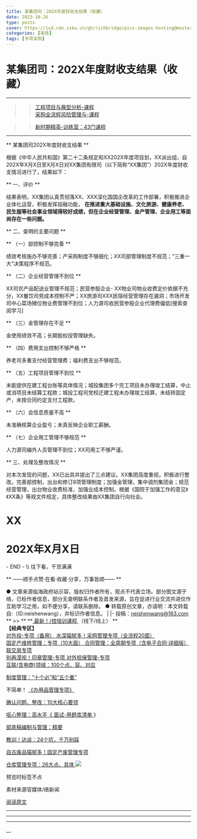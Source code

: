```yaml
---
title: ​某集团司：202X年度财收支结果（收藏）
date: 2023-10-26
type: posts
cover: https://jsd.cdn.zzko.cn/gh/richbridge/picx-images-hosting@master/thumbnail/技.jpg
categories: [审技]
tags: [专项采购]
---
```


#  ​某集团司：202X年度财收支结果（收藏）

[  ](javascript:void\(0\);)

__ _ _ _ _

>> [ 工程项目与典型分析-课程
](http://mp.weixin.qq.com/s?__biz=MzIxMTM3ODE1OQ==&mid=2247511957&idx=5&sn=ef607b779d5b7ff3e9809fce9e00f1f9&chksm=9754a515a0232c03160aaf9cc5044569717532fa02b27df2958b90fc2807af2965870bb76fad&scene=21#wechat_redirect)  
>> [ 采购全流程风险管理与-课程
](http://mp.weixin.qq.com/s?__biz=MzIxMTM3ODE1OQ==&mid=2247511939&idx=5&sn=b59a75a6f9c25f111e5492cdc450bdea&chksm=9754a503a0232c154d04240f3951e2596114def40d2e1b07461e72afa96e794a583ba6493a3f&scene=21#wechat_redirect)  

>> [ 新时期精英-训练营：43门课程
](http://mp.weixin.qq.com/s?__biz=MzIxMTM3ODE1OQ==&mid=2247511963&idx=2&sn=849d3d7dde085230ca8f0246f34e0f48&chksm=9754a51ba0232c0dbf85534c272759adafc5371768c688553f6854c003c7b165d8b5015f18b1&scene=21#wechat_redirect)

* * *

** 某集团司202X年度财收支结果  **

根据《中华人民共和国》第二十二条规定和XX202X年度项目划，XX派出组，自202X年X月X日至X月X日对XX集团有限司（以下简称“XX集团”）202X年度财收支情况进行了，结果如下：

** 一、评价  **

结果表明，XX集团认真贯彻落XX、XXX深化国国企改革的工作部署，积极推进企业体化运营，积极发挥投融功能，
**在推进重大基础设施、文化旅游、健康养老、民生服等社会事业领域得较好成绩，但在企业经营管理、金产管理、企业用工等面尚存在一些问题。**

** 二、查明的主要问题  **

** （一）部控制不够完善  **

绩效考核施办不够完善；产采购制度不够细化；XX司部管理制度不规范；“三重一大”决策程序不规范。

** （二）企业经营管理不到位  **

XX司农产品配送业管理不规范；民营参股企业-
XX物业司物业收费定价依据不充分，XX餐饮司劳成本控制不严；XX旅游司XXX民宿经营管理存在漏洞；市场开发司中心菜场摊位物业费管理不到位；人力源司收民营参股企业代理费偏低[搜索查阅学习]

** （三）金管理存在不足  **

金使用绩效不高；长期股权投管理缺失。

** （四）费用支出控制不够严格  **

养老司多重支付经营管理费；福利费支出不够规范。

** （五）工程项目管理不到位  **

未能提供在建工程台账等具体情况；城投集团多个完工项目未办理竣工结算，中止或消项目未结算工程款；城投工程司党校迁建工程未办理竣工结算，未结转固定产，未按合同约定支付工程款。

** （六）会信息质量不高  **

未准确核算企业盈亏；未真反映企业职工薪酬。

** （七）企业用工管理不够规范  **

人力源司编外人员管理不到位；XX司用工不够严谨。

** 三、处理及整改情况  **

对本次发现的问题，XX已出具并提出了三点建议。XX集团高度重视，积极进行整改。完善部控制，出台和修订8项管理制度；加强金管理，集中调剂集团金；规范经营管理，出台物业收费标准，加强业成本控制。根据《国院于加强工作的意见》《XX条》等规文件规定，具体整改结果由XX集团自行向社会。

#  XX

#  202X年X月X日

\- END - \\\ 往下看，干货满满

** ——顺手点赞·在看·收藏·分享，万事皆顺——  **

●
文章来源临海政府站示容，版权归作者所有，观点不代表立场。部分图文源于络，已标作者信息，部分无查明联系作者及首发来源，旨在促进行业交流共进仅作互助学习之用，如不便分享，请联系删除。
● 转载原创文章，亦请明：本文转载自:（ID:neishenwang），并标识作者信息。 | |-
投稿：neishenwang@163.com  ** >> ** **[ 最新！/控培训课程
](http://mp.weixin.qq.com/s?__biz=MzIxMTM3ODE1OQ==&mid=2247510759&idx=1&sn=20cab0c1b2d3d386c552ef7dfe7b0a94&chksm=9754a067a02329710887bc4c18fa43487618579b80e3ce7e6bb8a07d9a480f462a7a7456573f&scene=21#wechat_redirect)
（线下/线上） **  
**【经典专区】**  
[ 对外投-专项（备用）
](http://mp.weixin.qq.com/s?__biz=MzIxMTM3ODE1OQ==&mid=2247507501&idx=1&sn=957eba1bc8b78a9e0e8e99709bf1e608&chksm=9754d4ada0235dbb16aca709de3741458013c8a368889f19928da917c05281a796ccc384978b&scene=21#wechat_redirect)
[ 水深猫腻多！采购管理专项（全流程20面）
](http://mp.weixin.qq.com/s?__biz=MzIxMTM3ODE1OQ==&mid=2247511916&idx=1&sn=54671d1cb744b71dc2a58067e74b4f83&chksm=9754a5eca0232cfac6d5c7bfec8b84858371184f65598009f752382a248dedce94dd7a68b304&scene=21#wechat_redirect)  
[ 固定产维修管理：专项（10大面）
](http://mp.weixin.qq.com/s?__biz=MzIxMTM3ODE1OQ==&mid=2247511323&idx=1&sn=4a690dcd693ba693aec92b97bc6d09e3&chksm=9754a79ba0232e8dfaf611ad451d69b4619efc5e07269f5dc67f536791f4e3086522d1cb3f46&scene=21#wechat_redirect)
[ 合同管理：全周期专项（含电子合同·详细版）
](http://mp.weixin.qq.com/s?__biz=MzIxMTM3ODE1OQ==&mid=2247511399&idx=1&sn=b0c7be7f298b9a5fc7547ac63680faf2&chksm=9754a7e7a0232ef1ec285ce429e7c9f0d3e74625c931c0be56f63084f826ae2cbb469987aeef&scene=21#wechat_redirect)  
[ 联交易专项
](http://mp.weixin.qq.com/s?__biz=MzIxMTM3ODE1OQ==&mid=2247508469&idx=2&sn=cd40e6c2a20fdad6bfd62fc97c3591a9&chksm=9754ab75a0232263a3e46f978ad3f1f507460bba8a0c2f5ce0fae3a0e973e0f690a1c55d100e&scene=21#wechat_redirect)  
[ 别再漠视！印章管理-专项
](http://mp.weixin.qq.com/s?__biz=MzIxMTM3ODE1OQ==&mid=2247507924&idx=1&sn=5aa3028f90b865663ef34b6002a7121c&chksm=9754d554a0235c429e5e2d3752f71193209aa007ee57f2966facface0b8642d87b7d47acaf8e&scene=21#wechat_redirect)
[ 对外担保管理-专项
](http://mp.weixin.qq.com/s?__biz=MzIxMTM3ODE1OQ==&mid=2247508115&idx=2&sn=26ca29cee8507e601f2c6daa2332d78e&chksm=9754aa13a0232305ba1c36dbbd6ee20ab380db6ce50fdc0b376b1c4223de4ce3b3a2fdefebd2&scene=21#wechat_redirect)  
[ 互联(含电商)领域：100个点、容、对应
](http://mp.weixin.qq.com/s?__biz=MzIxMTM3ODE1OQ==&mid=2247506458&idx=1&sn=d83c71344a6a052e677cc2cb56acab50&chksm=9754d09aa023598c2424f061bd1a1d91ffdba8d0ca8492ff33845d4f77098182e9f058c9dc6c&scene=21#wechat_redirect)

[ 制度管理：“十个必”和“五个重”
](http://mp.weixin.qq.com/s?__biz=MzIxMTM3ODE1OQ==&mid=2247503600&idx=1&sn=8181ca22c6d4018a07a6cef9797bca63&chksm=9754c470a0234d66ab286ffc77a796df6c0b0f8eb9943c991d994672a9c60a85dea0d839c376&scene=21#wechat_redirect)

不简单！ [ 《办用品管理专项》
](http://mp.weixin.qq.com/s?__biz=MzIxMTM3ODE1OQ==&mid=2247505501&idx=1&sn=e0bb3ef5c2f8018299ae59fde6be8c76&chksm=9754dcdda02355cb81b079ade61713c5350a2bdec20d99ac7132683a98a3f48a937fcc33cada&scene=21#wechat_redirect)

[ 确认问题、整改：10大核心要领
](http://mp.weixin.qq.com/s?__biz=MzIxMTM3ODE1OQ==&mid=2247505104&idx=1&sn=f71eaa08f55af4991e37d5d484b020e4&chksm=9754de50a023574644a0a072d274ae5cc3b2e3de7e31aac2b1499ab8b66627d51892010111c0&scene=21#wechat_redirect)

[ 呕心整理：高水平《
](http://mp.weixin.qq.com/s?__biz=MzIxMTM3ODE1OQ==&mid=2247503750&idx=1&sn=ee25b0679e0e30de08c5959431f59e95&chksm=9754c506a0234c10d9e7ddbabb7a9d01f8726f3b97b64db733aa5fe2b6a47f7c09e298d9d3c9&scene=21#wechat_redirect)
[ 面试-用题库清单
](http://mp.weixin.qq.com/s?__biz=MzIxMTM3ODE1OQ==&mid=2247503750&idx=1&sn=ee25b0679e0e30de08c5959431f59e95&chksm=9754c506a0234c10d9e7ddbabb7a9d01f8726f3b97b64db733aa5fe2b6a47f7c09e298d9d3c9&scene=21#wechat_redirect)
》

[ 部底稿编制与管理：精要
](http://mp.weixin.qq.com/s?__biz=MzIxMTM3ODE1OQ==&mid=2247504176&idx=1&sn=506a83c56f7067391d884f4a15c52e3c&chksm=9754dbb0a02352a6822974397989af25a2a3c2724d9f832354534eb7b8407bbd40edf149edc8&scene=21#wechat_redirect)

[ 教训！访谈：24个坑，千万别踩
](http://mp.weixin.qq.com/s?__biz=MzIxMTM3ODE1OQ==&mid=2247505625&idx=1&sn=99a5f3e79e84ae8e328a2e32ba9c4421&chksm=9754dc59a023554f5d100bc060dea1ecb3dc1550d76f66f795d8dbde526b0b3305a202dadde7&scene=21#wechat_redirect)

[ 自古废品猫腻多！固定产废管理专项
](http://mp.weixin.qq.com/s?__biz=MzIxMTM3ODE1OQ==&mid=2247506257&idx=1&sn=28e6c29d862a3b2141a81052770de9c5&chksm=9754d3d1a0235ac71c6b47b9d7ae01199a019f7a4cadb7fcf68699d700c8f0ba255bb7b4f80a&scene=21#wechat_redirect)

[ 仓库管理专项：26大点、具体
](http://mp.weixin.qq.com/s?__biz=MzIxMTM3ODE1OQ==&mid=2247511557&idx=1&sn=8856e0fe8e4a9c3b784c12e0904f663c&chksm=9754a485a0232d9392caea44132da503f5c09cf7d187c50e0f298b39cbe232a087c1f3dad954&scene=21#wechat_redirect)
![](https://mmbiz.qpic.cn/mmbiz_png/OphficJUUiaJ54aVCY4pBQvVEbvI6AFqPw6XCDBGtNKZrKvoSBsSzQQ33YelxDmhk8DqtFPrlyyLlqoOI3euPw9g/640?wx_fmt=png&from=appmsg)

预览时标签不点

素材来源官媒体/络新闻

[ 阅读原文 ](javascript:;)









****



****



****





__










